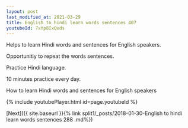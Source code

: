 ```yaml
---
layout: post
last_modified_at: 2021-03-29
title: English to hindi learn words sentences 407 
youtubeId: 7xYp8IxQvds
---
```

 
 
Helps to learn Hindi words and sentences for English speakers.

Opportunitiy to repeat the words sentences. 

Practice Hindi language. 
 
10 minutes practice every day. 
 
How to learn Hindi words and sentences for English speakers 
 
{% include youtubePlayer.html id=page.youtubeId %}
 
 
[Next]({{ site.baseurl }}{% link  split1/_posts/2018-01-30-English to hindi learn words sentences 288 .md%})
 
